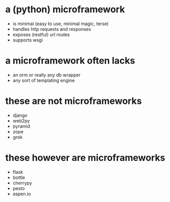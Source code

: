<!SLIDE bullets incremental transition=fade>

# a (python) microframework

* is minimal (easy to use, minimal magic, terse)
* handles http requests and responses
* exposes (restful) url routes
* supports wsgi

<!SLIDE bullets incremental transition=fade>

# a microframework often lacks

* an orm or really any db wrapper
* any sort of templating engine

<!SLIDE bullets incremental transition=fade>

# these are not microframeworks

* django
* web2py
* pyramid
* zope
* grok

<!SLIDE bullets incremental transition=fade>

# these however are microframeworks

* flask
* bottle
* cherrypy
* pesto
* aspen.io